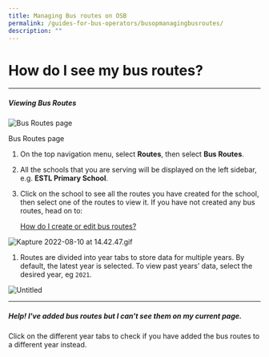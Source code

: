 ```yaml
---
title: Managing Bus routes on OSB
permalink: /guides-for-bus-operators/busopmanagingbusroutes/
description: ""
---
```

# How do I see my bus routes?

----------
##### Viewing Bus Routes


![Bus Routes page](https://s3-us-west-2.amazonaws.com/secure.notion-static.com/51b73e55-54c4-4c27-a2f6-408883bb3e91/Screenshot_2022-08-10_at_2.32.31_PM.png)

Bus Routes page

1.  On the top navigation menu, select **Routes**, then select **Bus Routes**.
    
2.  All the schools that you are serving will be displayed on the left sidebar, e.g. **ESTL Primary School**.
    
3.  Click on the school to see all the routes you have created for the school, then select one of the routes to view it. If you have not created any bus routes, head on to:
    
    [How do I create or edit bus routes?](https://www.notion.so/How-do-I-create-or-edit-bus-routes-b9ec2ab69c2d4c208f1c2426c96ad952?pvs=21)
    

![Kapture 2022-08-10 at 14.42.47.gif](https://s3-us-west-2.amazonaws.com/secure.notion-static.com/63b70678-915c-413c-b604-e4cd05b8e376/Kapture_2022-08-10_at_14.42.47.gif)

1.  Routes are divided into year tabs to store data for multiple years. By default, the latest year is selected. To view past years’ data, select the desired year, eg `2021`.

![Untitled](https://s3-us-west-2.amazonaws.com/secure.notion-static.com/ccc38734-8e82-4a93-afb0-2e3f93db466e/Untitled.png)
<br>

----------

##### Help! I've added bus routes but I can't see them on my current page.

Click on the different year tabs to check if you have added the bus routes to a different year instead.